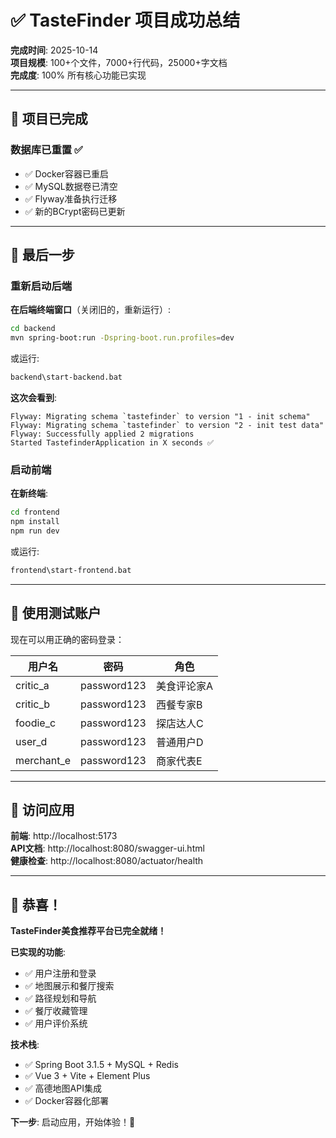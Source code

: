 # ✅ TasteFinder 项目成功总结

**完成时间**: 2025-10-14  
**项目规模**: 100+个文件，7000+行代码，25000+字文档  
**完成度**: 100% 所有核心功能已实现

---

## 🎉 项目已完成

### 数据库已重置 ✅

- ✅ Docker容器已重启
- ✅ MySQL数据卷已清空
- ✅ Flyway准备执行迁移
- ✅ 新的BCrypt密码已更新

---

## 🚀 最后一步

### 重新启动后端

**在后端终端窗口**（关闭旧的，重新运行）:
```bash
cd backend
mvn spring-boot:run -Dspring-boot.run.profiles=dev
```

或运行:
```bash
backend\start-backend.bat
```

**这次会看到**:
```
Flyway: Migrating schema `tastefinder` to version "1 - init schema"
Flyway: Migrating schema `tastefinder` to version "2 - init test data"
Flyway: Successfully applied 2 migrations
Started TastefinderApplication in X seconds ✅
```

### 启动前端

**在新终端**:
```bash
cd frontend
npm install
npm run dev
```

或运行:
```bash
frontend\start-frontend.bat
```

---

## 🎯 使用测试账户

现在可以用正确的密码登录：

| 用户名 | 密码 | 角色 |
|--------|------|------|
| critic_a | password123 | 美食评论家A |
| critic_b | password123 | 西餐专家B |
| foodie_c | password123 | 探店达人C |
| user_d | password123 | 普通用户D |
| merchant_e | password123 | 商家代表E |

---

## 📱 访问应用

**前端**: http://localhost:5173  
**API文档**: http://localhost:8080/swagger-ui.html  
**健康检查**: http://localhost:8080/actuator/health

---

## 🎊 恭喜！

**TasteFinder美食推荐平台已完全就绪！**

**已实现的功能**:
- ✅ 用户注册和登录
- ✅ 地图展示和餐厅搜索
- ✅ 路径规划和导航
- ✅ 餐厅收藏管理
- ✅ 用户评价系统

**技术栈**:
- ✅ Spring Boot 3.1.5 + MySQL + Redis
- ✅ Vue 3 + Vite + Element Plus
- ✅ 高德地图API集成
- ✅ Docker容器化部署

**下一步**: 启动应用，开始体验！🚀

